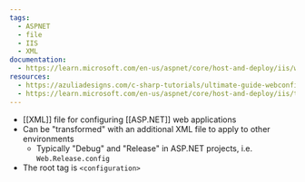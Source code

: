 ```yaml
---
tags:
  - ASPNET
  - file
  - IIS
  - XML
documentation:
  - https://learn.microsoft.com/en-us/aspnet/core/host-and-deploy/iis/web-config
resources:
  - https://azuliadesigns.com/c-sharp-tutorials/ultimate-guide-webconfig-file/
  - https://learn.microsoft.com/en-us/aspnet/core/host-and-deploy/iis/transform-webconfig
---
```

- [[XML]] file for configuring [[ASP.NET]] web applications
- Can be "transformed" with an additional XML file to apply to other environments
	- Typically "Debug" and "Release" in ASP.NET projects, i.e. `Web.Release.config`
- The root tag is `<configuration>`